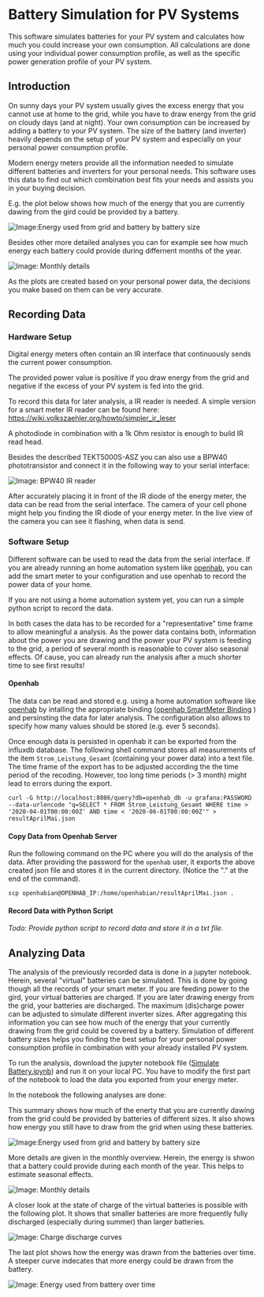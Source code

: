 # Battery Simulation for PV Systems 
 
This software simulates batteries for your PV system and calculates how much you could increase your own consumption. All calculations are done using your individual power consumption profile, as well as the specific power generation profile of your PV system.

## Introduction

On sunny days your PV system usually gives the excess energy that you cannot use at home to the grid, while you have to draw energy from the grid on cloudy days (and at night). Your own consumption can be increased by adding a battery to your PV system. The size of the battery (and inverter) heavily depends on the setup of your PV system and especially on your personal power consumption profile.

Modern energy meters provide all the information needed to simulate different batteries and inverters for your personal needs. This software uses this data to find out which combination best fits your needs and assists you in your buying decision.

E.g. the plot below shows how much of the energy that you are currently dawing from the gird could be provided by a battery.

![Image:Energy used from grid and battery by battery size](./Energy_used_from_grid_and_battery_by_battery_size.png  "Energy used from grid and battery by battery size")

Besides other more detailed analyses you can for example see how much energy each battery could provide during differnent months of the year.

![Image: Monthly details](./Monthly_details.png  "Monthly details")

As the plots are created based on your personal power data, the decisions you make based on them can be very accurate.

## Recording Data

### Hardware Setup

Digital energy meters often contain an IR interface that continuously sends the current power consumption.

The provided power value is positive if you draw energy from the grid and negative if the excess of your PV system is fed into the grid.

To record this data for later analysis, a IR reader is needed. A simple version for a smart meter IR reader can be found here: 
https://wiki.volkszaehler.org/howto/simpler_ir_leser

A photodiode in combination with a 1k Ohm resistor is enough to build IR read head.

Besides the described TEKT5000S-ASZ you can also use a BPW40 phototransistor and connect it in the following way to your serial interface:

![Image: BPW40 IR reader](./BPW40-IR-reader.png  "BPW40 IR reader")

After accurately placing it in front of the IR diode of the energy meter, the data can be read from the serial interface. The camera of your cell phone might help you finding the IR diode of your energy meter. In the live view of the camera you can see it flashing, when data is send.

### Software Setup

Different software can be used to read the data from the serial interface. If you are already running an home automation system like [openhab](https://www.openhab.org/), you can add the smart meter to your configuration and use openhab to record the power data of your home.

If you are not using a home automation system yet, you can run a simple python script to record the data.

In both cases the data has to be recorded for a "representative" time frame to allow meaningful a analysis. As the power data contains both, information about the power you are drawing and the power your PV system is feeding to the grid, a period of several month is reasonable to cover also seasonal effects. Of cause, you can already run the analysis after a much shorter time to see first results!

#### Openhab

The data can be read and stored e.g. using a home automation software like [openhab](https://www.openhab.org/)  by intalling the appropriate binding ([openhab SmartMeter Binding](https://www.openhab.org/addons/bindings/smartmeter/) ) and persinsting the data for later analysis. The configuration also allows to specify how many values should be stored (e.g. ever 5 seconds).

Once enough data is persisted in openhab it can be exported from the influxdb database. The following shell command stores all measurements of the item `Strom_Leistung_Gesamt` (containing your power data) into a text file. The time frame of the export has to be adjusted according the the time period of the recoding. However, too long time periods (> 3 month) might lead to errors during the export.
 
	curl -G http://localhost:8086/query?db=openhab_db -u grafana:PASSWORD --data-urlencode "q=SELECT * FROM Strom_Leistung_Gesamt WHERE time > '2020-04-01T00:00:00Z' AND time < '2020-06-01T00:00:00Z'" > resultAprilMai.json

#### Copy Data from Openhab Server

Run the following command on the PC where you will do the analysis of the data. After providing the password for the `openhab` user, it exports the above created json file and stores it in the current directory. (Notice the "." at the end of the command).

	scp openhabian@OPENHAB_IP:/home/openhabian/resultAprilMai.json .

#### Record Data with Python Script

*Todo: Provide python script to record data and store it in a txt file.*

## Analyzing Data

The analysis of the previously recorded data is done in a jupyter notebook. Herein, several "virtual" batteries can be simulated. This is done by going though all the records of your smart meter. If you are feeding power to the gird, your virtual batteries are charged. If you are later drawing energy from the grid, your batteries are discharged. The maximum (dis)charge power can be adjusted to simulate different inverter sizes. After aggregating this information you can see how much of the energy that your currently drawing from the grid could be covered by a battery. Simulation of different battery sizes helps you finding the best setup for your personal power consumption profile in combination with your already installed PV system.

To run the analysis, download the jupyter notebook file ([Simulate Battery.ipynb](./Simulate_Battery.ipynb)) and run it on your local PC. You have to modify the first part of the notebook to load the data you exported from your energy meter.

In the notebook the following analyses are done:

This summary shows how much of the enerty that you are currently dawing from the grid could be provided by batteries of different sizes. It also shows how energy you still have to draw from the grid when using these batteries.

![Image:Energy used from grid and battery by battery size](./Energy_used_from_grid_and_battery_by_battery_size.png  "Energy used from grid and battery by battery size")

More details are given in the monthly overview. Herein, the energy is shwon that a battery could provide during each month of the year. This helps to estimate seasonal effects.

![Image: Monthly details](./Monthly_details.png  "Monthly details")

A closer look at the state of charge of the virtual batteries is possible with the following plot. It shows that smaller batteries are more frequently fully discharged (especially during summer) than larger batteries.

![Image: Charge discharge curves](./Charge_discharge_curves.png  "Charge discharge curves")

The last plot shows how the energy was drawn from the batteries over time. A steeper curve indecates that more energy could be drawn from the battery.

![Image: Energy used from battery over time](./Energy_used_from_battery_over_time.png  "Energy used from battery over time")





